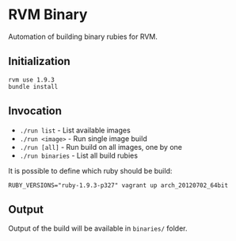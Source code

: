 # RVM Binary

Automation of building binary rubies for RVM.

## Initialization

    rvm use 1.9.3
    bundle install

## Invocation

- `./run list` - List available images
- `./run <image>` - Run single image build
- `./run [all]` - Run build on all images, one by one
- `./run binaries` - List all build rubies

It is possible to define which ruby should be build:

`RUBY_VERSIONS="ruby-1.9.3-p327" vagrant up arch_20120702_64bit`

## Output

Output of the build will be available in `binaries/` folder.
